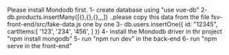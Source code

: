 Please install Mondodb first.
1- create database using "use vue-db"
2- db.products.insertMany([{},{},{},,,]) ..please copy this data from the file fsv-front-end/src/fake-data.js one by one
3- db.users.insertOne({
    id: "12345",
    cartItems:[
        '123',
        '234',
        '456',
        ]
})
4- install the Mondodb driver in thr project "npm install mongodb"
5- run "npm run dev" in the back-end
6- run "npm serve in the front-end"

